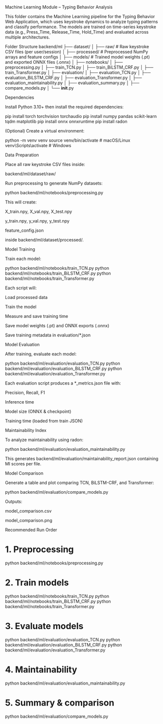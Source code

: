 Machine Learning Module – Typing Behavior Analysis

This folder contains the Machine Learning pipeline for the Typing Behavior Web Application, which uses keystroke dynamics to analyze typing patterns and classify performance. The models are trained on time-series keystroke data (e.g., Press_Time, Release_Time, Hold_Time) and evaluated across multiple architectures.

Folder Structure
backend/ml
├── dataset/
│ ├── raw/ # Raw keystroke CSV files (per user/session)
│ ├── processed/ # Preprocessed NumPy arrays and feature configs
│
├── models/ # Trained model weights (.pt) and exported ONNX files (.onnx)
│
├── notebooks/
│ ├── preprocessing.py
│ ├── train_TCN.py
│ ├── train_BiLSTM_CRF.py
│ ├── train_Transformer.py
│
├── evaluation/
│ ├── evaluation_TCN.py
│ ├── evaluation_BiLSTM_CRF.py
│ ├── evaluation_Transformer.py
│ ├── evaluation_maintainability.py
│ ├── evaluation_summary.py
│ ├── compare_models.py
│
└── **init**.py

Dependencies

Install Python 3.10+ then install the required dependencies:

pip install torch torchvision torchaudio
pip install numpy pandas scikit-learn tqdm matplotlib
pip install onnx onnxruntime
pip install radon

(Optional) Create a virtual environment:

python -m venv venv
source venv/bin/activate # macOS/Linux
venv\Scripts\activate # Windows

Data Preparation

Place all raw keystroke CSV files inside:

backend/ml/dataset/raw/

Run preprocessing to generate NumPy datasets:

python backend/ml/notebooks/preprocessing.py

This will create:

X_train.npy, X_val.npy, X_test.npy

y_train.npy, y_val.npy, y_test.npy

feature_config.json

inside backend/ml/dataset/processed/.

Model Training

Train each model:

python backend/ml/notebooks/train_TCN.py
python backend/ml/notebooks/train_BiLSTM_CRF.py
python backend/ml/notebooks/train_Transformer.py

Each script will:

Load processed data

Train the model

Measure and save training time

Save model weights (.pt) and ONNX exports (.onnx)

Save training metadata in evaluation/\*.json

Model Evaluation

After training, evaluate each model:

python backend/ml/evaluation/evaluation_TCN.py
python backend/ml/evaluation/evaluation_BiLSTM_CRF.py
python backend/ml/evaluation/evaluation_Transformer.py

Each evaluation script produces a \*\_metrics.json file with:

Precision, Recall, F1

Inference time

Model size (ONNX & checkpoint)

Training time (loaded from train JSON)

Maintainability Index

To analyze maintainability using radon:

python backend/ml/evaluation/evaluation_maintainability.py

This generates backend/ml/evaluation/maintainability_report.json containing MI scores per file.

Model Comparison

Generate a table and plot comparing TCN, BiLSTM-CRF, and Transformer:

python backend/ml/evaluation/compare_models.py

Outputs:

model_comparison.csv

model_comparison.png

Recommended Run Order

# 1. Preprocessing

python backend/ml/notebooks/preprocessing.py

# 2. Train models

python backend/ml/notebooks/train_TCN.py
python backend/ml/notebooks/train_BiLSTM_CRF.py
python backend/ml/notebooks/train_Transformer.py

# 3. Evaluate models

python backend/ml/evaluation/evaluation_TCN.py
python backend/ml/evaluation/evaluation_BiLSTM_CRF.py
python backend/ml/evaluation/evaluation_Transformer.py

# 4. Maintainability

python backend/ml/evaluation/evaluation_maintainability.py

# 5. Summary & comparison

python backend/ml/evaluation/compare_models.py
